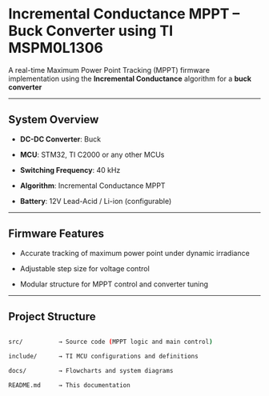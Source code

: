 # Incremental Conductance MPPT – Buck Converter using TI MSPM0L1306

A real-time Maximum Power Point Tracking (MPPT) firmware implementation using the **Incremental Conductance** algorithm for a **buck converter**

---

## System Overview

- **DC-DC Converter**: Buck

- **MCU**: STM32, TI C2000 or any other MCUs

- **Switching Frequency**: 40 kHz

- **Algorithm**: Incremental Conductance MPPT

- **Battery**: 12V Lead-Acid / Li-ion (configurable)

---

## Firmware Features

- Accurate tracking of maximum power point under dynamic irradiance

- Adjustable step size for voltage control

- Modular structure for MPPT control and converter tuning

---

## Project Structure

```bash

src/          → Source code (MPPT logic and main control)

include/      → TI MCU configurations and definitions

docs/         → Flowcharts and system diagrams

README.md     → This documentation
 

